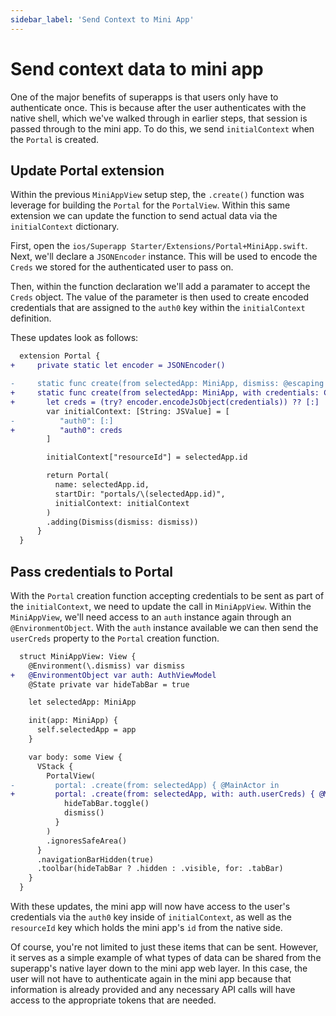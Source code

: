 ```yaml
---
sidebar_label: 'Send Context to Mini App'
---
```


# Send context data to mini app

One of the major benefits of superapps is that users only have to authenticate once. This is because after the user authenticates with the native shell, which we've walked through in earlier steps, that session is passed through to the mini app. To do this, we send `initialContext` when the `Portal` is created.

## Update Portal extension

Within the previous `MiniAppView` setup step, the `.create()` function was leverage for building the `Portal` for the `PortalView`. Within this same extension we can update the function to send actual data via the `initialContext` dictionary.

First, open the `ios/Superapp Starter/Extensions/Portal+MiniApp.swift`. Next, we'll declare a `JSONEncoder` instance. This will be used to encode the `Creds` we stored for the authenticated user to pass on.

Then, within the function declaration we'll add a paramater to accept the `Creds` object. The value of the parameter is then used to create encoded credentials that are assigned to the `auth0` key within the `initialContext` definition.

These updates look as follows:

```diff title="ios/Superapp Starter/Extensions/Portal+MiniApp.swift"
  extension Portal {
+     private static let encoder = JSONEncoder()

-     static func create(from selectedApp: MiniApp, dismiss: @escaping () async -> Void) -> Portal {
+     static func create(from selectedApp: MiniApp, with credentials: Creds, dismiss: @escaping () async -> Void) -> Portal {
+       let creds = (try? encoder.encodeJsObject(credentials)) ?? [:]
        var initialContext: [String: JSValue] = [
-          "auth0": [:]
+          "auth0": creds
        ]

        initialContext["resourceId"] = selectedApp.id

        return Portal(
          name: selectedApp.id,
          startDir: "portals/\(selectedApp.id)",
          initialContext: initialContext
        )
        .adding(Dismiss(dismiss: dismiss))
      }
  }
```

## Pass credentials to Portal

With the `Portal` creation function accepting credentials to be sent as part of the `initialContext`, we need to update the call in `MiniAppView`. Within the `MiniAppView`, we'll need access to an `auth` instance again through an `@EnvironmentObject`. With the `auth` instance available we can then send the `userCreds` property to the `Portal` creation function.

```diff title="ios/Superapp Starter/Hub/MiniApp/MiniAppView.swift"
  struct MiniAppView: View {
    @Environment(\.dismiss) var dismiss
+   @EnvironmentObject var auth: AuthViewModel
    @State private var hideTabBar = true

    let selectedApp: MiniApp

    init(app: MiniApp) {
      self.selectedApp = app
    }

    var body: some View {
      VStack {
        PortalView(
-         portal: .create(from: selectedApp) { @MainActor in
+         portal: .create(from: selectedApp, with: auth.userCreds) { @MainActor in
            hideTabBar.toggle()
            dismiss()
          }
        )
        .ignoresSafeArea()
      }
      .navigationBarHidden(true)
      .toolbar(hideTabBar ? .hidden : .visible, for: .tabBar)
    }
  }
```

With these updates, the mini app will now have access to the user's credentials via the `auth0` key inside of `initialContext`, as well as the `resourceId` key which holds the mini app's `id` from the native side.

Of course, you're not limited to just these items that can be sent. However, it serves as a simple example of what types of data can be shared from the superapp's native layer down to the mini app web layer. In this case, the user will not have to authenticate again in the mini app because that information is already provided and any necessary API calls will have access to the appropriate tokens that are needed.
